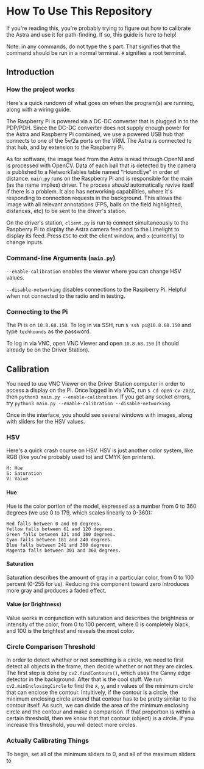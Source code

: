 # How To Use This Repository

If you're reading this, you're probably trying to figure out how to calibrate the Astra and use it for path-finding. If so, this guide is here to help!

Note: in any commands, do not type the `$` part. That signifies that the command should be run in a normal terminal. `#` signifies a root terminal.

## Introduction

### How the project works

Here's a quick rundown of what goes on when the program(s) are running, along with a wiring guide.

The Raspberry Pi is powered via a DC-DC converter that is plugged in to the PDP/PDH. Since the DC-DC converter does not supply enough power for the Astra and Raspberry Pi combined, we use a powered USB hub that connects to one of the 5v/2a ports on the VRM. The Astra is connected to that hub, and by extension to the Raspberry Pi.

As for software, the image feed from the Astra is read through OpenNI and is processed with OpenCV. Data of each ball that is detected by the camera is published to a NetworkTables table named "HoundEye" in order of distance. `main.py` runs on the Raspberry Pi and is responsible for the main (as the name implies) driver. The process _should_ automatically revive itself if there is a problem. It also has networking capabilities, where it's responding to connection requests in the background. This allows the image with all relevant annotations (FPS, balls on the field highlighted, distances, etc) to be sent to the driver's station.

On the driver's station, `client.py` is run to connect simultaneously to the Raspberry Pi to display the Astra camera feed and to the Limelight to display its feed. Press `ESC` to exit the client window, and `x` (currently) to change inputs.

### Command-line Arguments (`main.py`)

`--enable-calibration` enables the viewer where you can change HSV values.

`--disable-networking` disables connections to the Raspberry Pi. Helpful when not connected to the radio and in testing.

### Connecting to the Pi

The Pi is on `10.8.68.150`. To log in via SSH, run `$ ssh pi@10.8.68.150` and type `techhounds` as the password.

To log in via VNC, open VNC Viewer and open `10.8.68.150` (it should already be on the Driver Station).

## Calibration

You need to use VNC Viewer on the Driver Station computer in order to access a display on the Pi. Once logged in via VNC, run `$ cd open-cv-2022`, then `python3 main.py --enable-calibration`. If you get any socket errors, try `python3 main.py --enable-calibration --disable-networking`.

Once in the interface, you should see several windows with images, along with sliders for the HSV values.

### HSV

Here's a quick crash course on HSV. HSV is just another color system, like RGB (like you're probably used to) and CMYK (on printers).

    H: Hue
    S: Saturation
    V: Value

#### Hue

Hue is the color portion of the model, expressed as a number from 0 to 360 degrees (we use 0 to 179, which scales linearly to 0-360):

    Red falls between 0 and 60 degrees.
    Yellow falls between 61 and 120 degrees.
    Green falls between 121 and 180 degrees.
    Cyan falls between 181 and 240 degrees.
    Blue falls between 241 and 300 degrees.
    Magenta falls between 301 and 360 degrees.

#### Saturation

Saturation describes the amount of gray in a particular color, from 0 to 100 percent (0-255 for us). Reducing this component toward zero introduces more gray and produces a faded effect.

#### Value (or Brightness)

Value works in conjunction with saturation and describes the brightness or intensity of the color, from 0 to 100 percent, where 0 is completely black, and 100 is the brightest and reveals the most color.

### Circle Comparison Threshold

In order to detect whether or not something is a circle, we need to first detect all objects in the frame, then decide whether or not they are circles. The first step is done by `cv2.findContours()`, which uses the Canny edge detector in the background. After that is the cool stuff. We run `cv2.minEnclosingCircle` to find the x, y, and r values of the minimum circle that can enclose the contour. Intuitively, if the contour is a circle, the minimum enclosing circle around that contour has to be pretty similar to the contour itself. As such, we can divide the area of the minimum enclosing circle and the contour and make a comparison. If that proportion is within a certain threshold, then we know that that contour (object) is a circle. If you increase this threshold, you will detect more circles.

### Actually Calibrating Things

To begin, set all of the minimum sliders to 0, and all of the maximum sliders to
